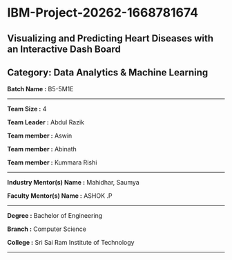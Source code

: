 # IBM-Project-20262-1668781674
## Visualizing and Predicting Heart Diseases with an Interactive Dash Board

## Category: Data Analytics & Machine Learning


**Batch Name :** B5-5M1E

---

**Team Size :** 4

**Team Leader :** Abdul Razik

**Team member :** Aswin

**Team member :** Abinath 

**Team member :** Kummara Rishi

---
**Industry Mentor(s) Name :** Mahidhar, Saumya

**Faculty Mentor(s) Name :** ASHOK .P

---

**Degree	:**	
Bachelor of Engineering

**Branch	:**	
 Computer Science

**College	:**	
Sri Sai Ram Institute of Technology

---


















